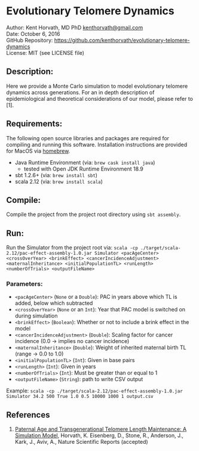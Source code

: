 # Evolutionary Telomere Dynamics
Author: Kent Horvath, MD PhD <kenthorvath@gmail.com>  
Date: October 6, 2016  
GitHub Repository: https://github.com/kenthorvath/evolutionary-telomere-dynamics  
License: MIT (see LICENSE file)  

## Description: 
Here we provide a Monte Carlo simulation to model evolutionary telomere dynamics across generations. For an in depth description of epidemiological and theoretical considerations of our model, please refer to [1].

## Requirements:
The following open source libraries and packages are required for compiling and running this software. Installation instructions are provided for MacOS via [homebrew](https://brew.sh).
  - Java Runtime Environment (via: `brew cask install java`)
    - tested with Open JDK Runtime Environment 18.9
  - sbt 1.2.6+ (via: `brew install sbt`)
  - scala 2.12 (via: `brew install scala`)

## Compile:
Compile the project from the project root directory using `sbt assembly`. 

## Run:
Run the Simulator from the project root via:
`scala -cp ./target/scala-2.12/pac-effect-assembly-1.0.jar Simulator <pacAgeCenter> <crossOverYear> <brinkEffect> <cancerIncidenceAdjustment> <maternalInheritance> <initialPopulationTL> <runLength> <numberOfTrials> <outputFileName>`

### Parameters:
  - `<pacAgeCenter>` (`None` or a `Double`): PAC in years above which TL is added, below which subtracted
  - `<crossOverYear>` (`None` or an `Int`): Year that PAC model is switched on during simulation
  - `<brinkEffect>` (`Boolean`): Whether or not to include a brink effect in the model
  - `<cancerIncidenceAdjustment>` (`Double`): Scaling factor for cancer incidence (0.0 -> implies no cancer incidence)
  - `<maternalInheritance>` (`Double`): Weight of inherited maternal birth TL (range -> 0.0 to 1.0)
  - `<initialPopulationTL>` (`Int`): Given in base pairs
  - `<runLength>` (`Int`): Given in years
  - `<numberOfTrials>` (`Int`): Must be greater than or equal to 1
  - `<outputFileName>` (`String`): path to write CSV output

Example: `scala -cp ./target/scala-2.12/pac-effect-assembly-1.0.jar Simulator 34.2 500 True 1.0 0.5 10000 1000 1 output.csv`

## References
1. [Paternal Age and Transgenerational Telomere Length Maintenance: A Simulation Model](http://doi.org/10.1038/s41598-018-36923-x), 
    Horvath, K. Eisenberg, D., Stone, R., Anderson, J., Kark, J., Aviv, A., Nature Scientific Reports (accepted)
